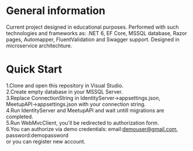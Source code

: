 # General information
Current project designed in educational purposes. Performed with such technologies and frameworks as: .NET 6, EF Core, MSSQL database, Razor pages, Automapper, FluentValidation and Swagger support. Designed in microservice architechture.
# Quick Start
1.Clone and open this repository in Visual Studio.<br/>
2.Create empty database in your MSSQL Server.<br/>
3.Replace ConnectionString in IdentityServer->appsettings.json, MeetupAPI->appsettings.json with your connection string.<br/>
4.Run IdentityServer and MeetupAPI and wait untill migrations are completed.<br/>
5.Run WebMvcClient, you'll be redirected to authorization form.<br/>
6.You can authorize via demo credentials: email:demouser@gmail.com, password:demopassword <br/>
or you can register new account.
